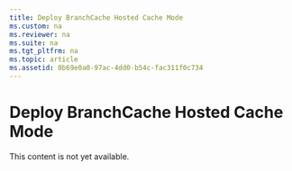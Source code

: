 ```yaml
---
title: Deploy BranchCache Hosted Cache Mode
ms.custom: na
ms.reviewer: na
ms.suite: na
ms.tgt_pltfrm: na
ms.topic: article
ms.assetid: 0b69e0a0-97ac-4dd0-b54c-fac311f0c734
---
```

# Deploy BranchCache Hosted Cache Mode
This content is not yet available.

